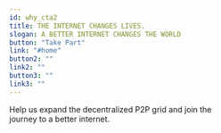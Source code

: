 ```yaml
---
id: why_cta2
title: THE INTERNET CHANGES LIVES.
slogan: A BETTER INTERNET CHANGES THE WORLD
button: "Take Part"
link: "#home"
button2: ""
link2: ""
button3: ""
link3: ""
---
```


Help us expand the decentralized P2P grid and join the 
<br>
journey to a better internet.
